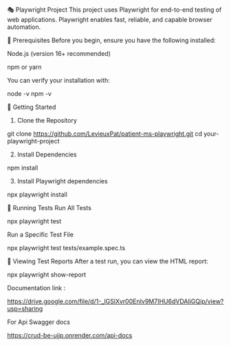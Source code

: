 🎭 Playwright Project
This project uses Playwright for end-to-end testing of web applications. Playwright enables fast, reliable, and capable browser automation.

🧰 Prerequisites
Before you begin, ensure you have the following installed:

Node.js (version 16+ recommended)

npm or yarn

You can verify your installation with:

node -v
npm -v

🚀 Getting Started
1. Clone the Repository

git clone https://github.com/LevieuxPat/patient-ms-playwright.git
cd your-playwright-project

2. Install Dependencies

npm install

3. Install Playwright dependencies

npx playwright install

🧪 Running Tests
Run All Tests

npx playwright test

Run a Specific Test File

npx playwright test tests/example.spec.ts

📸 Viewing Test Reports
After a test run, you can view the HTML report:

npx playwright show-report

Documentation link :

https://drive.google.com/file/d/1-_lGSlXvr00EnIv9M7IHU6dVDAIiGQip/view?usp=sharing

For Api Swagger docs

https://crud-be-ujjp.onrender.com/api-docs

